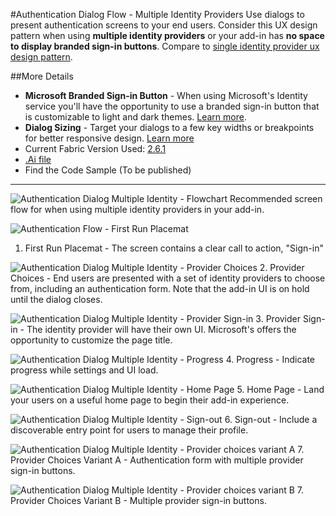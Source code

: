 #Authentication Dialog Flow - Multiple Identity Providers
Use dialogs to present authentication screens to your end users. Consider this UX design pattern when using **multiple identity providers** or your add-in has **no space to display branded sign-in buttons**. Compare to [single identity provider ux design pattern](Authentication_Dialog_Single_ID.md).

##More Details
- **Microsoft Branded Sign-in Button** - When using Microsoft's Identity service you'll have the opportunity to use a branded sign-in button that is customizable to light and dark themes. [Learn more](https://azure.microsoft.com/en-us/documentation/articles/active-directory-branding-guidelines/#visual-guidance-for-sign-in).
- **Dialog Sizing** - Target your dialogs to a few key widths or breakpoints for better responsive design. [Learn more](https://msdn.microsoft.com/windows/uwp/layout/screen-sizes-and-breakpoints-for-responsive-design)
- Current Fabric Version Used: [2.6.1](https://github.com/OfficeDev/office-ui-fabric-core/releases/tag/2.6.1)
- [.Ai file](https://github.com/OfficeDev/Office-Add-in-UX-Design-Patterns/blob/daniel/Patterns/Source%20Files/Authentication_Dialog_Multiple_ID.ai?raw=true)
- Find the Code Sample (To be published)

***

![Authentication Dialog Multiple Identity - Flowchart](https://raw.githubusercontent.com/OfficeDev/Office-Add-in-UX-Design-Patterns/master/Patterns/Assets/Authentication_Dialog_Multiple_ID/titlepage.jpg)
Recommended screen flow for when using multiple identity providers in your add-in.


![Authentication Flow - First Run Placemat](https://raw.githubusercontent.com/OfficeDev/Office-Add-in-UX-Design-Patterns/master/Patterns/Assets/Authentication_Dialog_Multiple_ID/auth_dialog_multiid_fre.jpg)
1. First Run Placemat - The screen contains a clear call to action, "Sign-in"


![Authentication Dialog Multiple Identity - Provider Choices](https://raw.githubusercontent.com/OfficeDev/Office-Add-in-UX-Design-Patterns/master/Patterns/Assets/Authentication_Dialog_Multiple_ID/auth_dialog_multiid_choices.jpg)
2. Provider Choices - End users are presented with a set of identity providers to choose from, including an authentication form. Note that the add-in UI is on hold until the dialog closes.


![Authentication Dialog Multiple Identity - Provider Sign-in](https://raw.githubusercontent.com/OfficeDev/Office-Add-in-UX-Design-Patterns/master/Patterns/Assets/Authentication_Dialog_Multiple_ID/auth_dialog_multiid_providerui.jpg)
3. Provider Sign-in - The identity provider will have their own UI. Microsoft's offers the opportunity to customize the page title.


![Authentication Dialog Multiple Identity - Progress](https://raw.githubusercontent.com/OfficeDev/Office-Add-in-UX-Design-Patterns/master/Patterns/Assets/Authentication_Dialog_Multiple_ID/auth_dialog_multiid_progress.jpg)
4. Progress - Indicate progress while settings and UI load. 


![Authentication Dialog Multiple Identity - Home Page](https://raw.githubusercontent.com/OfficeDev/Office-Add-in-UX-Design-Patterns/master/Patterns/Assets/Authentication_Dialog_Multiple_ID/auth_dialog_multiid_homepage.jpg)
5. Home Page - Land your users on a useful home page to begin their add-in experience.


![Authentication Dialog Multiple Identity - Sign-out](https://raw.githubusercontent.com/OfficeDev/Office-Add-in-UX-Design-Patterns/master/Patterns/Assets/Authentication_Dialog_Multiple_ID/auth_dialog_multiid_signout.jpg)
6. Sign-out - Include a discoverable entry point for users to manage their profile.


![Authentication Dialog Multiple Identity - Provider choices variant A](https://raw.githubusercontent.com/OfficeDev/Office-Add-in-UX-Design-Patterns/master/Patterns/Assets/Authentication_Dialog_Multiple_ID/auth_dialog_multiid_variantA.jpg)
7. Provider Choices Variant A - Authentication form with multiple provider sign-in buttons.

![Authentication Dialog Multiple Identity - Provider choices variant B](https://raw.githubusercontent.com/OfficeDev/Office-Add-in-UX-Design-Patterns/master/Patterns/Assets/Authentication_Dialog_Multiple_ID/auth_dialog_multiid_variantB.jpg)
7. Provider Choices Variant B - Multiple provider sign-in buttons.
